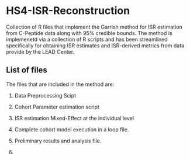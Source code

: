 # HS4-ISR-Reconstruction
Collection of R files that implement the Garrish method for ISR estimation from C-Peptide data along with 95% credible bounds. The method is implemenetd via a collection of R scripts and has been streamlined specifically for obtaining ISR estimates and ISR-derived metrics from data provide by the LEAD Center.

## List of files
The files that are included in the method are:
1. Data Preprocessing Scipt
2. Cohort Parameter estimation script
3. ISR estimation Mixed-Effect at the individual level
4. Complete cohort model execution in a loop file.
5. Preliminary results and analysis file.

6. 

